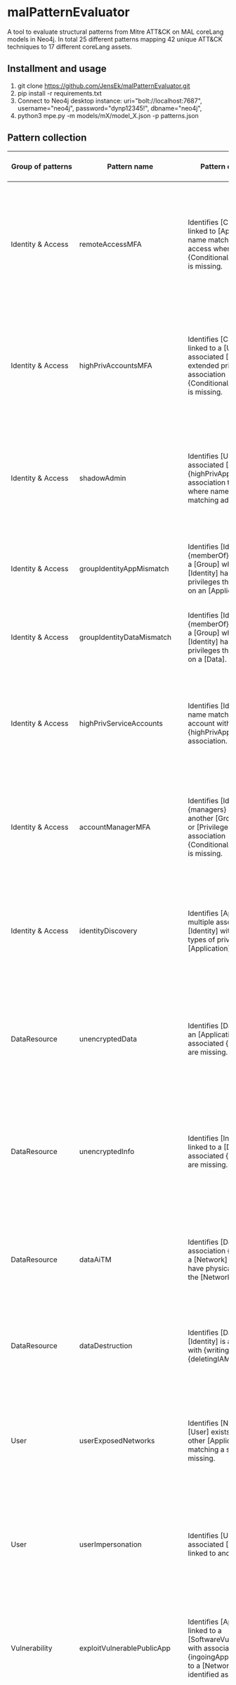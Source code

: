 # malPatternEvaluator
A tool to evaluate structural patterns from Mitre ATT&CK on MAL coreLang models in Neo4j. In total 25 different patterns mapping 42 unique ATT&CK techniques to 17 different coreLang assets.

## Installment and usage
1. git clone https://github.com/JensEk/malPatternEvaluator.git
2. pip install -r requirements.txt
3. Connect to Neo4j desktop instance:
     uri="bolt://localhost:7687",
     username="neo4j",
     password="dynp12345!",
     dbname="neo4j",
5. python3 mpe.py -m models/mX/model_X.json -p patterns.json


## Pattern collection
| Group of patterns | Pattern name | Pattern description | Pattern impact/abuse case | Target assets | ATT&CK Techniques | ATT&CK Mitigation | Model | Adversary Prerequisite |
| ----------------- | ------------ | ------------------- | ------------------------- | ------------- | ----------------- | ----------------- | ----- | ---------------------- |
| Identity & Access | remoteAccessMFA | Identifies [Credentials] linked to [Application] with name matching of remote access where association {ConditionalAuthentication} is missing. | Missing Multi-Factor Authentication (MFA) on a remote access service may enable successful authentication by brute force attacks or login with compromised credentials. | Identity, Credentials | T1110, T1133, T1078 | M1036, M1032, M1030, M1017 | M1 | - |
| Identity & Access | highPrivAccountsMFA | Identifies [Credentials] linked to a [User] associated [Identity] with extended privileges where association {ConditionalAuthentication} is missing. | Missing Multi-Factor Authentication (MFA) on accounts with high privileges may enable lateral movements and unauthorized access to resources. | Identity, Credentials | T1078, T1110 | M1032, M1027, M1026 | M1 | Compromised network/system |
| Identity & Access | shadowAdmin | Identifies [User] associated [Identity] with {highPrivAppIAMs} association to [Application] where name is not matching admin/root. | User accounts that have inadvertently been assigned admin privilege may enable attackers to control accounts with unrestricted access and movement | Identity | T1199, T1078 | M1032, M1018, M1026, M1036 | M1 | Compromised network/system |
| Identity & Access | groupIdentityAppMismatch | Identifies [Identity] with {memberOf} association to a [Group] where the [Identity] has different privileges than the [Group] on an [Application]. | Misconfigured privileges may enable unauthorized access and permissions to applications in a network. | Identity, Group, Privileges | T1078, T1613, T1046 | M1026 | M1 | Compromised network/system |
| Identity & Access | groupIdentityDataMismatch | Identifies [Identity] with {memberOf} association to a [Group] where the [Identity] has different privileges than the [Group] on a [Data]. | Misconfigured privileges may enable unauthorized access and permissions to resources. | Identity, Group, Privileges | T1078, T1613, T1046 | M1026 | M1 | Compromised network/system |
| Identity & Access | highPrivServiceAccounts | Identifies [Identity] with name matching of service account  with {highPrivAppIAMs} association. | Existence of service, support or any other non user accounts with excessive privileges may facilitate lateral movement and access to network resources. | Identity | T1078,T1087,T1072,T1021 | M1027,M1036,M1035,M1030,M1033 | M1 | Compromised network/system |
| Identity & Access | accountManagerMFA | Identifies [Identity] with {managers} association to another [Group], [Identity], or [Privileges] where association {ConditionalAuthentication} is missing. | Adversaries may modify permissions or credentials to compromised accounts to maintain or elevate access to a network and its systems. | Identity, Credentials | T1098, T1136,T1531 | M1032, M1026 | M1 | Compromised network/system |
| Identity & Access | identityDiscovery | Identifies [Application] with multiple associated [Identity] with different types of privileges on the [Application]. | Adversaries may attempt to enumerate valid accounts on compromised networks or systems to facilitate lateral movement and privilege escalation. | Identity | T1087 | M1028 | M1 | Compromised network/system |
| DataResource | unencryptedData | Identifies [Data] linked to an [Application] where associated {encryptCreds} are missing. | Sensitive data (e.g., credentials, keys, tokens) stored in plaintext without encryption may be susceptible to unauthorized access and compromise. | Data | T1552, T1539, T1555, T1005, T1565 | M1041, M1047, M1027, M1057 | M2 | Compromised network/system |
| DataResource | unencryptedInfo | Identifies [Information] linked to a [Data] where associated {encryptCreds} are missing. | Sensitive information (e.g., credentials, keys, tokens) stored in plaintext without encryption may be susceptible to unauthorized access and compromise. | Information | T1552, T1539, T1555, T1005, T1565 | M1041, M1047, M1027, M1057 | M2 | Compromised network/system |
| DataResource | dataAiTM | Identifies [Data] with association {transitData} to a [Network] where [User] have physical access to the [Network]. | An adversary may attempt to position themselves to intercept data in transit between two network devices to intercept and collect data. | Data | T1557,T1040 | M1041, M1037, M1035 | M2 | Physical access |
| DataResource | dataDestruction | Identifies [Data] where [Identity] is associated with {writingIAMs} or {deletingIAMs} | Adversaries may attempt to destroy data to disrupt operations by deleting or corrupting data. | Data | T1485, T1486, T1561 | M1053 | M2 | Compromised network/system |
| User | userExposedNetworks | Identifies [Network] where [User] exists but [IDPS] or other [Application] matching a security tool is missing. | Networks without any security tool may facilitate user targeted attack such as phishing to deliver malicious attachments or links which are not detected and blocked. | User, Network | T1566, T1204, T1534 | M1049, M1031, M1017 | M1, M2,M3 | - |
| User | userImpersonation | Identifies [User] with an associated [Identity] that is linked to another [User]. | Adversaries may try to impersonate a trusted person in order to persuade and trick other users conduct actions on their behalf. | User | T1656 | M1019, M1017 | M1, M2 | - |
| Vulnerability | exploitVulnerablePublicApp | Identifies [Application] linked to a [SoftwareVulnerability] with association {ingoingAppConnections} to a [Network] not identified as DMZ. | Application with known vulnerabilities accessible from the internet may be exploited by attackers to gain unauthorized access to the network and resources. | Application, SoftwareVulnerability | T1190 | M1030, M1051, M1016 | M2 | - |
| Vulnerability | exploitVulnerableApp | Identifies [SoftwareVulnerability] linked to an [Application] or [SoftwareProduct] with associated [Identity]. | Applications with known vulnerabilities may be exploited by attackers to elevate privileges or to bypass security features. | Application, SoftwareProduct, SoftwareVulnerability | T1203, T1211,T1068 | M1051, M1048 | M2 | Compromised network/system |
| Network | activeNetworkScan | Identifies [Network] with linked [Application] which is not identified as DMZ but with {ingoingNetConnections} association to a [RoutingFirewall]. | A network that allows ingoing traffic may enable active reconnaissance scans that probes infrastructure via network traffic to gather information. | Network, ConnectionRule | T1595, T1590 | M1056 | M2,M3 | - |
| Network | nonSegmentedPublicApp | Identifies [Application] with name matching as an internet-facing service with {ingoingAppConnections} association to a [Network] that is not identified as DMZ. | Internet facing applications that are not segmented from the internal network may be exploited by attackers to gain unauthorized access to the network and resources. | Network, ConnectionRule, Application | T1190, T1133, T1210 | M1030 | M3 | - |
| Network | networkPerimeterCompromise | Identifies [RoutingFirewall] with associated [Application] or [Hardware] with an [Identity] linked to it. | By compromising perimeter network devices adversaries may try to bridge network boundaries to bypass restrictions on traffic routing. | RoutingFirewall | T1599 | M1043, M1032, M1027 | M3 | Compromised network/system |
| ComputeResource | userExposedHardware | Identifies [Hardware] with {hostHardware} association to a [Network] linked [Application] where a [User] is not matching name of [Hardware]. | Adversaries may deliver malware through removable media such as USB and use the Autorun features when inserted into hardware to gain access to the network and resources. Alternatively, adversaries may introduce hardware devices into a system or network to gain access. | Hardware | T1200, T1091 | M1034, M1040 | M2,M3 | Physical access |
| ComputeResource | zoneExposedHardware | Identifies [Hardware] where a [User] is not associated with the [PhysicalZone] linked to the [Hardware]. | Adversaries may deliver malware through removable media such as USB and use the Autorun features when inserted into hardware to gain access to the network and resources. Alternatively, adversaries may introduce hardware devices into a system or network to gain access. | Hardware, PhysicalZone | T1200, T1091 | M1034, M1040 | M3 | Physical access |
| ComputeResource | supplyChainVulnApp | Identifies [Application] with associated [SoftwareProduct] where no {protectedApps} association to an [IDPS] exists. | Supply chain compromise may enable adversaries to exploit vulnerabilities in software to gain unauthorized access to the network and resources. | Application, SoftwareProduct | T1195 | M1016, M1051, M1033 | M2 | - |
| ComputeResource | containerCompromise | Identifies [Application] with name matching of containerized services where [Identity] with extended privileges exists. | Adversaries may deploy malicious containers to facilitate execution or evade defenses. Alternatively, they may try to break out of a container to gain access to the underlying host. | Application | T1610, T1611, T1613 | M1047, M1048, M1038 | M3 | Compromised network/system |
| ComputeResource | taintSharedStorage | Identifies [Data] that is hosted on [Hardware] or contained in [Application] where multiple [Identity] have write privileges indicating shared storage. | Shared storage locations may be abused by adversaries to deliver payloads or move laterally within a network. | Application,Hardware | T1080 | M1022, M1049 | M2 | Compromised network/system |
| ComputeResource | remoteAccessC2 | Identifies [Application] with name matching of remote access tools where no {protectedApps} association to an [IDPS] exists. | Legitimate remote access tools may be exploited by adversaries to establish command and control channels to control compromised systems and exfiltrate data. | Application | T1219,T1041 | M1031, M1037 | M1 | Compromised network/system |

